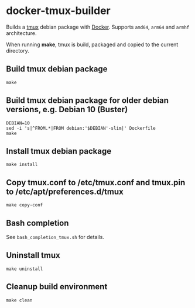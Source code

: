 # docker-tmux-builder

Builds a [tmux](https://github.com/tmux/tmux) debian package with [Docker](https://www.docker.com/). Supports `amd64`, `arm64` and `armhf` architecture.

When running **make**, tmux is build, packaged and copied to the current directory.

## Build tmux debian package
    make

## Build tmux debian package for older debian versions, e.g. Debian 10 (Buster)
    DEBIAN=10
    sed -i 's|^FROM.*|FROM debian:'$DEBIAN'-slim|' Dockerfile
    make
    
## Install tmux debian package
    make install
    
## Copy tmux.conf to /etc/tmux.conf and tmux.pin to /etc/apt/preferences.d/tmux
    make copy-conf

## Bash completion
See `bash_completion_tmux.sh` for details.
    
## Uninstall tmux
    make uninstall
    
## Cleanup build environment
    make clean
